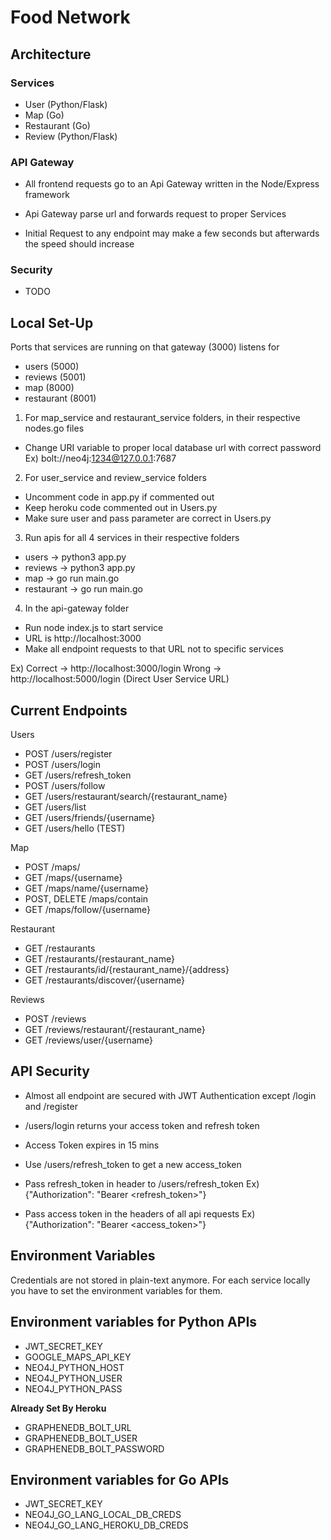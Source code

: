 # Food Network



## Architecture

### Services
- User (Python/Flask)
- Map (Go)
- Restaurant (Go)
- Review (Python/Flask)

### API Gateway
- All frontend requests go to an Api Gateway written in the Node/Express framework
- Api Gateway parse url and forwards request to proper Services

- Initial Request to any endpoint may make a few seconds but afterwards the speed should increase


### Security
- TODO


## Local Set-Up

Ports that services are running on that gateway (3000) listens for
- users (5000)
- reviews (5001)
- map (8000)
- restaurant (8001)

1) For map_service and restaurant_service folders, in their respective nodes.go files
- Change URI variable to proper local database url with correct password
Ex) bolt://neo4j:1234@127.0.0.1:7687

2) For user_service and review_service folders
- Uncomment code in app.py if commented out
- Keep heroku code commented out in Users.py
- Make sure user and pass parameter are correct in Users.py

3) Run apis for all 4 services in their respective folders
- users -> python3 app.py
- reviews -> python3 app.py
- map -> go run main.go
- restaurant -> go run main.go

4) In the api-gateway folder
- Run node index.js to start service
- URL is http://localhost:3000
- Make all endpoint requests to that URL not to specific services

Ex) Correct -> http://localhost:3000/login
    Wrong -> http://localhost:5000/login (Direct User Service URL)

## Current Endpoints

Users
- POST /users/register
- POST /users/login
- GET /users/refresh_token
- POST /users/follow
- GET /users/restaurant/search/{restaurant_name}
- GET /users/list
- GET /users/friends/{username}
- GET /users/hello (TEST)

Map
- POST /maps/
- GET /maps/{username}
- GET /maps/name/{username}
- POST, DELETE /maps/contain
- GET /maps/follow/{username}

Restaurant
- GET /restaurants
- GET /restaurants/{restaurant_name}
- GET /restaurants/id/{restaurant_name}/{address}
- GET /restaurants/discover/{username}

Reviews
- POST /reviews
- GET /reviews/restaurant/{restaurant_name}
- GET /reviews/user/{username}


## API Security

- Almost all endpoint are secured with JWT Authentication except /login and /register

- /users/login returns your access token and refresh token
- Access Token expires in 15 mins

- Use /users/refresh_token to get a new access_token

- Pass refresh_token in header to /users/refresh_token
Ex) {"Authorization": "Bearer <refresh_token>"}

- Pass access token in the headers of all api requests
Ex) {"Authorization": "Bearer <access_token>"}



## Environment Variables

Credentials are not stored in plain-text anymore. For each service locally you have to set the environment variables for them.

## Environment variables for Python APIs

- JWT_SECRET_KEY
- GOOGLE_MAPS_API_KEY
- NEO4J_PYTHON_HOST
- NEO4J_PYTHON_USER
- NEO4J_PYTHON_PASS

**Already Set By Heroku**
- GRAPHENEDB_BOLT_URL
- GRAPHENEDB_BOLT_USER
- GRAPHENEDB_BOLT_PASSWORD

## Environment variables for Go APIs

- JWT_SECRET_KEY
- NEO4J_GO_LANG_LOCAL_DB_CREDS
- NEO4J_GO_LANG_HEROKU_DB_CREDS
